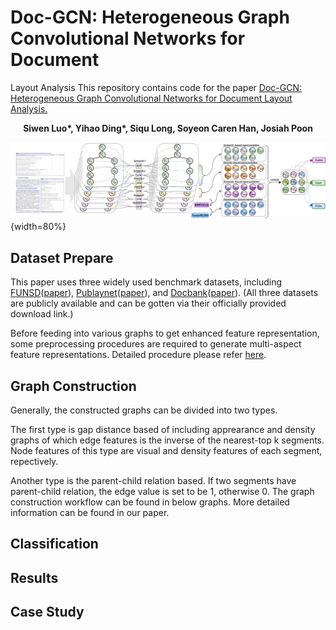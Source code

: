 # Doc-GCN: Heterogeneous Graph Convolutional Networks for Document
Layout Analysis
This repository contains code for the paper [Doc-GCN: Heterogeneous Graph Convolutional Networks for Document
Layout Analysis.](https://arxiv.org/abs/2208.10970)

__<p align="center">Siwen Luo*, Yihao Ding*, Siqu Long, Soyeon Caren Han, Josiah Poon</p>__
![docgcn_model_architecture](figures/doc_gcn.png){width=80%}

## Dataset Prepare
This paper uses three widely used benchmark datasets, including [FUNSD](https://guillaumejaume.github.io/FUNSD/)([paper](https://arxiv.org/pdf/1905.13538.pdf)), [Publaynet](https://github.com/ibm-aur-nlp/PubLayNet)([paper](https://arxiv.org/abs/1908.07836)), and [Docbank](https://github.com/doc-analysis/DocBank)([paper](https://arxiv.org/abs/2006.01038)). (All three datasets are publicly available and can be gotten via their officially provided download link.)

Before feeding into various graphs to get enhanced feature representation, some preprocessing procedures are required to generate multi-aspect feature representations. Detailed procedure please refer [here](https://github.com/adlnlp/doc_gcn/tree/main/preprocessing).
## Graph Construction
Generally, the constructed graphs can be divided into two types. 

The first type is gap distance based of including apprearance and density graphs of which edge features is the inverse of the nearest-top k segments. Node features of this type are visual and density features of each segment, repectively. 

Another type is the parent-child relation based. If two segments have parent-child relation, the edge value is set to be 1, otherwise 0. The graph construction workflow can be found in below graphs. More detailed information can be found in our paper. 

## Classification

## Results

## Case Study


